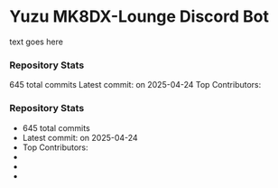 # Yuzu MK8DX-Lounge Discord Bot
text goes here

### Repository Stats
645 total commits
Latest commit:  on 2025-04-24
Top Contributors:



### Repository Stats
- 645 total commits
- Latest commit:  on 2025-04-24
- Top Contributors:
- 
- 
- 
